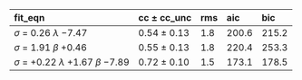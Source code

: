 | fit_eqn                                              | cc ± cc_unc     | rms   | aic     | bic     |
|:-----------------------------------------------------|:----------------|:------|:--------|:--------|
| $\sigma$ = $0.26$ $\lambda$ $-7.47$                  | $0.54$ ± $0.13$ | $1.8$ | $200.6$ | $215.2$ |
| $\sigma$ = $1.91$ $\beta$ $+0.46$                    | $0.55$ ± $0.13$ | $1.8$ | $220.4$ | $253.3$ |
| $\sigma$ = $+0.22$ $\lambda$ $+1.67$ $\beta$ $-7.89$ | $0.72$ ± $0.10$ | $1.5$ | $173.1$ | $178.5$ |